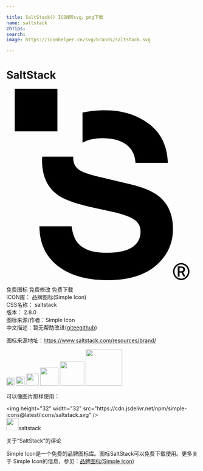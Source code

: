 ```yaml
---

title: SaltStack() ICON转svg、png下载
name: saltstack
zhTips: 
search: 
image: https://iconhelper.cn/svg/brands/saltstack.svg

---
```


# SaltStack  <small style="font-size: 60%;font-weight: 100"></small>

<div id="svg" class="svg-wrap">
<svg role="img" xmlns="http://www.w3.org/2000/svg" viewBox="0 0 24 24"><title>SaltStack icon</title><path d="M6.396 0L1.05.002v5.346h5.347V0zm5.94 2.697c-1.033 0-1.959.1-2.791.291v3.783c.645-.374 1.471-.568 2.5-.568 1.001 0 1.838.17 2.514.508 1.01.512 1.555 1.375 1.629 2.59h4.056c-.073-2.147-.874-3.783-2.394-4.912-1.522-1.127-3.36-1.692-5.514-1.692zM4.496 8.51c-.01.16-.023.322-.023.488 0 1.982.679 3.438 2.04 4.371.806.558 2.281 1.072 4.43 1.547l2.186.482c1.28.274 2.215.589 2.805.946.59.365.884.882.884 1.549 0 1.142-.603 1.922-1.806 2.341-.635.22-1.458.33-2.475.33-1.697 0-2.896-.417-3.596-1.248-.382-.457-.638-1.147-.767-2.07h-4.03c0 2.102.762 3.754 2.286 4.955C7.953 23.402 10.042 24 12.7 24c2.603 0 4.619-.609 6.045-1.828 1.427-1.22 2.14-2.751 2.14-4.596 0-1.8-.601-3.173-1.804-4.125-.776-.611-1.94-1.102-3.494-1.467l-3.543-.836c-1.367-.319-2.264-.596-2.686-.835-.655-.356-.982-.894-.982-1.616 0-.065.017-.124.021-.187H4.496zM21.92 21.844a1.077 1.077 0 000 2.152 1.077 1.077 0 000-2.152zm-.014.177a.898.898 0 01.014 0 .898.898 0 010 1.793.898.898 0 01-.014-1.793zm-.42.258v1.272h.221v-.49h.248l.256.49h.234v-.01l-.285-.531a.392.392 0 00.174-.133.356.356 0 00.06-.213.42.42 0 00-.033-.166.31.31 0 00-.088-.121.4.4 0 00-.144-.074.695.695 0 00-.195-.024h-.448zm.221.178h.227a.338.338 0 01.107.016.174.174 0 01.117.109.266.266 0 010 .176.175.175 0 01-.047.066.21.21 0 01-.072.045.314.314 0 01-.105.016h-.227v-.428z"/></svg>
</div>
<detail full-name='saltstack'></detail>

<div class="detail-page">
<p>
<span><span class="badge-success badge">免费图标</span> <span class="badge-success badge">免费修改</span>  <span class="badge-success badge">免费下载</span> </span>
<br/>
<span>
ICON库：
<span class="badge-secondary badge">品牌图标(Simple Icon)</span> 
</span>
<br/>
<span>
CSS名称：
<span class="badge-secondary badge">saltstack</span> 
</span>

<br/>
<span>
版本：
<span class="badge-secondary badge">2.8.0</span> 
</span>
<br/>
<span>图标来源/作者：<span class="badge-light badge">Simple Icon</span></span> 
<br/>
<span class="zh-detail">中文描述：暂无<span class="help-link"><span>帮助改进</span>(<a href="https://gitee.com/liuwave/icon-helper/edit/master/json/brands/saltstack.json" target="_blank" rel="noopener noreferrer">gitee</a><a href="https://github.com/liuwave/icon-helper/edit/master/json/brands/saltstack.json" target="_blank" rel="noopener noreferrer">github</a></span>)</span><br/>
</p>
</div><div class="description description alert alert-light"><p>图标来源地址：<a href="https://www.saltstack.com/resources/brand/" target="_blank" rel="noopener noreferrer">https://www.saltstack.com/resources/brand/</a></p></div>
<div class="alert alert-dark">
<img height="21" width="21" src="https://cdn.jsdelivr.net/npm/simple-icons@latest/icons/saltstack.svg" />
<img height="24" width="24" src="https://cdn.jsdelivr.net/npm/simple-icons@latest/icons/saltstack.svg" />
<img height="32" width="32" src="https://cdn.jsdelivr.net/npm/simple-icons@latest/icons/saltstack.svg" />
<img height="48" width="48" src="https://cdn.jsdelivr.net/npm/simple-icons@latest/icons/saltstack.svg" />
<img height="64" width="64" src="https://cdn.jsdelivr.net/npm/simple-icons@latest/icons/saltstack.svg" />
<img height="96" width="96" src="https://cdn.jsdelivr.net/npm/simple-icons@latest/icons/saltstack.svg" />

</div>
<div>
  <p>可以像图片那样使用：    
  </p>
  <div class="alert alert-primary" style="font-size: 14px">
    &lt;img height="32" width="32" src="https://cdn.jsdelivr.net/npm/simple-icons@latest/icons/saltstack.svg" /&gt;
    <copy-btn content='<img height="32" width="32" src="https://cdn.jsdelivr.net/npm/simple-icons@latest/icons/saltstack.svg" />'></copy-btn>
  </div>
  <div class="alert alert-secondary">
    <img height="32" width="32" src="https://cdn.jsdelivr.net/npm/simple-icons@latest/icons/saltstack.svg" />saltstack
    <copy-btn content="saltstack" btn-title="复制图标名称"></copy-btn>
  </div>
</div>

<Vssue title="关于“SaltStack”的评论" >关于“SaltStack”的评论</Vssue>


<div><p>Simple Icon是一个免费的品牌图标库。图标SaltStack可以免费下载使用。更多关于  Simple Icon的信息，参见：<a target="_blank" href="https://iconhelper.cn/brands.html">品牌图标(Simple Icon)</a>
</p></div>
